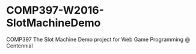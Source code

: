 # COMP397-W2016-SlotMachineDemo

COMP397 The Slot Machine Demo project for Web Game Programming @ Centennial
